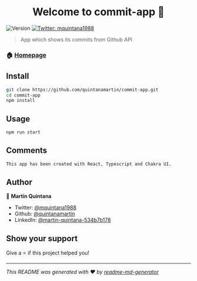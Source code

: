 <h1 align="center">Welcome to commit-app 👋</h1>
<p>
  <img alt="Version" src="https://img.shields.io/badge/version-0.1.0-blue.svg?cacheSeconds=2592000" />
  <a href="https://twitter.com/mquintana1988" target="_blank">
    <img alt="Twitter: mquintana1988" src="https://img.shields.io/twitter/follow/mquintana1988.svg?style=social" />
  </a>
</p>

> App which shows its commits from Github API

### 🏠 [Homepage](https://github.com/quintanamartin/commit-app)

## Install

```sh
git clone https://github.com/quintanamartin/commit-app.git
cd commit-app
npm install
```

## Usage

```sh
npm run start
```

## Comments

```sh
This app has been created with React, Typescript and Chakra UI.
```


## Author

👤 **Martin Quintana**

* Twitter: [@mquintana1988](https://twitter.com/mquintana1988)
* Github: [@quintanamartin](https://github.com/quintanamartin)
* LinkedIn: [@martin-quintana-534b7b178](https://linkedin.com/in/martin-quintana-534b7b178)

## Show your support

Give a ⭐️ if this project helped you!

***
_This README was generated with ❤️ by [readme-md-generator](https://github.com/kefranabg/readme-md-generator)_
